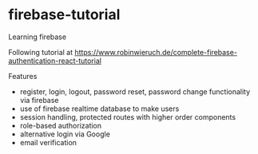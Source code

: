 # firebase-tutorial
Learning firebase

Following tutorial at https://www.robinwieruch.de/complete-firebase-authentication-react-tutorial

Features
- register, login, logout, password reset, password change functionality via firebase 
- use of firebase realtime database to make users
- session handling, protected routes with higher order components
- role-based authorization
- alternative login via Google
- email verification
